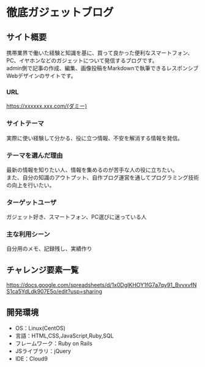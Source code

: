 # 徹底ガジェットブログ

## サイト概要
携帯業界で働いた経験と知識を基に、買って良かった便利なスマートフォン、PC、イヤホンなどのガジェットについて発信するブログです。  
admin側で記事の作成、編集、画像投稿をMarkdownで執筆できるレスポンシブWebデザインのサイトです。

### URL
https://xxxxxx.xxx.com/(ダミー)

### サイトテーマ
実際に使い経験して分かる、役に立つ情報、不安を解消する情報を発信。

### テーマを選んだ理由
最新の情報を知りたい人、情報を集めるのが苦手な人の役に立ちたい。  
また、自分の知識のアウトプット、自作ブログ運営を通してプログラミング技術の向上を行いたい。

### ターゲットユーザ
ガジェット好き、スマートフォン、PC選びに迷っている人

### 主な利用シーン
自分用のメモ、記録残し、実績作り

<!--## 設計書-->
<!--<...>-->

## チャレンジ要素一覧
https://docs.google.com/spreadsheets/d/1x0DgIKHOY1fG7a7qy91_BvvxvfNS1ca5YdLdk907E5o/edit?usp=sharing

## 開発環境
- OS：Linux(CentOS)
- 言語：HTML,CSS,JavaScript,Ruby,SQL
- フレームワーク：Ruby on Rails
- JSライブラリ：jQuery
- IDE：Cloud9

<!--## 使用素材-->
<!--- 外部サービスの画像素材・音声素材を使用した場合は、必ずサービス名とURLを明記してください。-->
<!--- 使用しない場合は、使用素材の項目をREADMEから削除してください。-->
